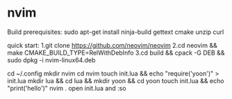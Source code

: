 # nvim
Build prerequisites:
sudo apt-get install ninja-build gettext cmake unzip curl

quick start:
1.git clone https://github.com/neovim/neovim
2.cd neovim && make CMAKE_BUILD_TYPE=RelWithDebInfo
3.cd build && cpack -G DEB && sudo dpkg -i nvim-linux64.deb

cd ~/.config
mkdir nvim
cd nvim
touch init.lua && echo "require('yoon')" > init.lua
mkdir lua && cd lua && mkdir yoon && cd yoon
touch init.lua && echo "print('hello')"
nvim .
open init.lua and :so 
